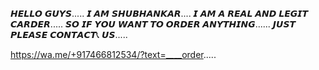𝙃𝙀𝙇𝙇𝙊 𝙂𝙐𝙔𝙎..... 
𝙄 𝘼𝙈 𝙎𝙃𝙐𝘽𝙃𝘼𝙉𝙆𝘼𝙍.... 
 𝙄 𝘼𝙈 𝘼 𝙍𝙀𝘼𝙇 𝘼𝙉𝘿 𝙇𝙀𝙂𝙄𝙏 𝘾𝘼𝙍𝘿𝙀𝙍..... 
𝙎𝙊 𝙄𝙁 𝙔𝙊𝙐 𝙒𝘼𝙉𝙏 𝙏𝙊 𝙊𝙍𝘿𝙀𝙍 𝘼𝙉𝙔𝙏𝙃𝙄𝙉𝙂...... 𝙅𝙐𝙎𝙏 𝙋𝙇𝙀𝘼𝙎𝙀 𝘾𝙊𝙉𝙏𝘼𝘾𝙏📞 𝙐𝙎..... 

https://wa.me/+917466812534/?text=____order.....
